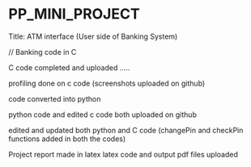 # PP_MINI_PROJECT

Title: ATM interface (User side of Banking System)

// Banking code in C

C code completed and uploaded .....

profiling done on c code
(screenshots uploaded on github)

code converted into python

python code and edited c code both uploaded on github

edited and updated both python and C code
(changePin and checkPin functions added in both the codes)

Project report made in latex
latex code and output pdf files uploaded
